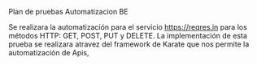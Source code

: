 Plan de pruebas Automatizacion BE

Se realizara la automatización para el servicio  https://reqres.in para los  métodos HTTP: GET, POST, PUT y DELETE. La implementación de esta prueba se realizara atravez del framework de Karate que nos permite la automatización de Apis,

